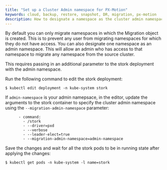 ```yaml
---
title: "Set up a Cluster Admin namespace for PX-Motion"
keywords: cloud, backup, restore, snapshot, DR, migration, px-motion
description: How to designate a namespace as the cluster admin namespace
---
```


By default you can only migrate namespaces in which the Migration object is created.
This is to prevent any user from migrating namespaces for which they do not have access.
You can also designate one namespace as an admin namespace. This will allow an
admin who has access to that namespace to migrate any namespace from the source
cluster.

This requires passing in an additional parameter to the stork deployment with
the admin namespace.

Run the following command to edit the stork deployment:
```
$ kubectl edit deployment -n kube-system stork
```

If `admin-namespace` is your admin namepsace, in the editor, update the arguments to the stork container to specify the
cluster admin namespace using the `--migration-admin-namespace` parameter:
```
      - command:
        - /stork
        - --driver=pxd
        - --verbose
        - --leader-elect=true
        - --migration-admin-namespace=admin-namespace
```

Save the changes and wait for all the stork pods to be in running state after applying the
changes:
```
$ kubectl get pods -n kube-system -l name=stork
```

